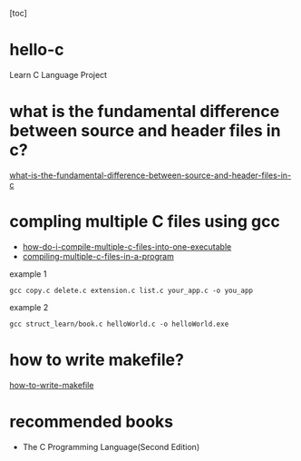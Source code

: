 [toc]
# hello-c

Learn C Language Project

# what is the fundamental difference between source and header files in c? 
[what-is-the-fundamental-difference-between-source-and-header-files-in-c](https://stackoverflow.com/questions/3482948/what-is-the-fundamental-difference-between-source-and-header-files-in-c)

# compling multiple C files using gcc

- [how-do-i-compile-multiple-c-files-into-one-executable](https://stackoverflow.com/questions/47073126/how-do-i-compile-multiple-c-files-into-one-executable)
- [compiling-multiple-c-files-in-a-program](https://stackoverflow.com/questions/8728728/compiling-multiple-c-files-in-a-program)

example 1
```shell
gcc copy.c delete.c extension.c list.c your_app.c -o you_app
```

example 2
```shell
gcc struct_learn/book.c helloWorld.c -o helloWorld.exe
```

# how to write makefile?
[how-to-write-makefile](https://seisman.github.io/how-to-write-makefile/overview.html)

# recommended books
- The C Programming Language(Second Edition)
